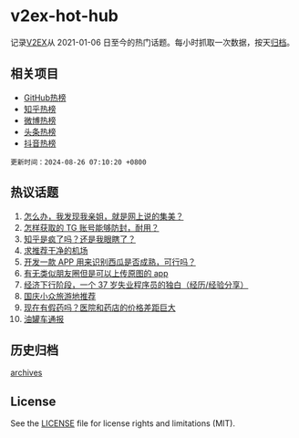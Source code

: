 # v2ex-hot-hub

 记录[V2EX](https://www.v2ex.com/)从 2021-01-06 日至今的热门话题。每小时抓取一次数据，按天[归档](archives)。
 
 ## 相关项目

- [GitHub热榜](https://github.com/lonnyzhang423/github-hot-hub)
- [知乎热榜](https://github.com/lonnyzhang423/zhihu-hot-hub)
- [微博热榜](https://github.com/lonnyzhang423/weibo-hot-hub)
- [头条热榜](https://github.com/lonnyzhang423/toutiao-hot-hub)
- [抖音热榜](https://github.com/lonnyzhang423/douyin-hot-hub)


 `更新时间：2024-08-26 07:10:20 +0800`

## 热议话题

1. [怎么办，我发现我亲姐，就是网上说的集美？](https://www.v2ex.com/t/1067587)
1. [怎样获取的 TG 账号能够防封，耐用？](https://www.v2ex.com/t/1067592)
1. [知乎是疯了吗？还是我眼瞎了？](https://www.v2ex.com/t/1067570)
1. [求推荐干净的机场](https://www.v2ex.com/t/1067650)
1. [开发一款 APP 用来识别西瓜是否成熟，可行吗？](https://www.v2ex.com/t/1067591)
1. [有无类似朋友圈但是可以上传原图的 app](https://www.v2ex.com/t/1067585)
1. [经济下行阶段，一个 37 岁失业程序员的独白（经历/经验分享）](https://www.v2ex.com/t/1067597)
1. [国庆小众旅游地推荐](https://www.v2ex.com/t/1067579)
1. [现在有假药吗？医院和药店的价格差距巨大](https://www.v2ex.com/t/1067632)
1. [油罐车通报](https://www.v2ex.com/t/1067666)

## 历史归档

[archives](archives)

## License

See the [LICENSE](LICENSE) file for license rights and limitations (MIT).

